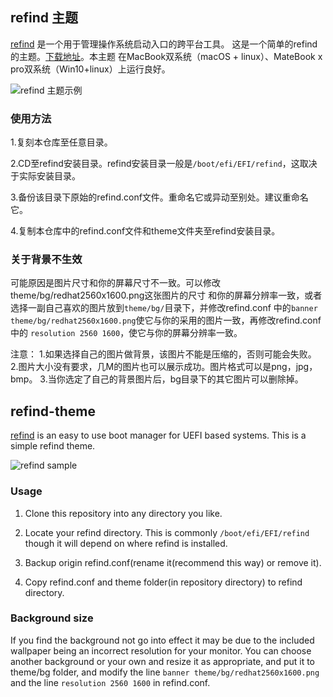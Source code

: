 ## refind 主题
[refind](http://www.rodsbooks.com/refind/) 是一个用于管理操作系统启动入口的跨平台工具。
这是一个简单的refind的主题。[下载地址](https://sourceforge.net/projects/refind/)。本主题
在MacBook双系统（macOS + linux）、MateBook x pro双系统（Win10+linux）上运行良好。

![refind 主题示例](https://github.com/connorgame/res/raw/master/pic/refind-theme-readhat.png)

### 使用方法

1.复刻本仓库至任意目录。

2.CD至refind安装目录。refind安装目录一般是`/boot/efi/EFI/refind`，这取决于实际安装目录。

3.备份该目录下原始的refind.conf文件。重命名它或异动至别处。建议重命名它。

4.复制本仓库中的refind.conf文件和theme文件夹至refind安装目录。


### 关于背景不生效

可能原因是图片尺寸和你的屏幕尺寸不一致。可以修改theme/bg/redhat2560x1600.png这张图片的尺寸
和你的屏幕分辨率一致，或者选择一副自己喜欢的图片放到`theme/bg/`目录下，并修改refind.conf
中的`banner theme/bg/redhat2560x1600.png`使它与你的采用的图片一致，再修改refind.conf中的
`resolution 2560 1600`，使它与你的屏幕分辨率一致。

注意：
1.如果选择自己的图片做背景，该图片不能是压缩的，否则可能会失败。
2.图片大小没有要求，几M的图片也可以展示成功。图片格式可以是png，jpg，bmp。
3.当你选定了自己的背景图片后，bg目录下的其它图片可以删除掉。

## refind-theme

[refind](http://www.rodsbooks.com/refind/) is an easy to use boot manager for UEFI based 
systems. This is a simple refind theme.

![refind sample](https://github.com/connorgame/res/raw/master/pic/refind-theme-readhat.png)

### Usage

 1. Clone this repository into any directory you like.

 2. Locate your refind directory. This is commonly `/boot/efi/EFI/refind`
    though it will depend on where refind is installed.

 2. Backup origin refind.conf(rename it(recommend this way) or remove it).

 3. Copy refind.conf and theme folder(in repository directory) to refind directory.

### Background size

If you find the background not go into effect it may be due to the included wallpaper
being an incorrect resolution for your monitor. You can choose another background or 
your own and resize it as appropriate, and put it to theme/bg folder, and modify the line
`banner theme/bg/redhat2560x1600.png` and the line `resolution 2560 1600` in refind.conf.
